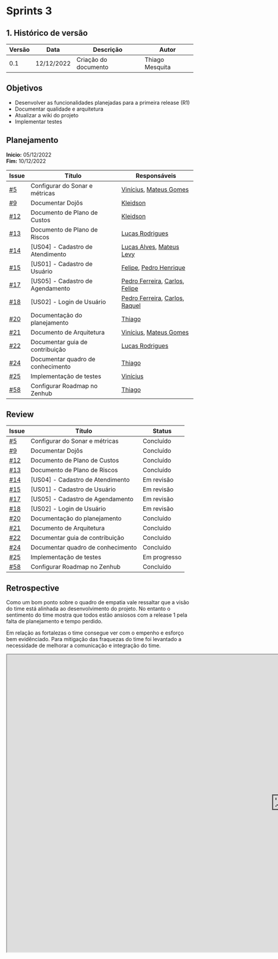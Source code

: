 # Sprints 3

## 1. Histórico de versão
| Versão | Data       | Descrição                                                                   | Autor           |
| ------ | ---------- | --------------------------------------------------------------------------- | --------------- |
| 0.1    | 12/12/2022 | Criação do documento                                  | Thiago Mesquita |

## Objetivos

- Desenvolver as funcionalidades planejadas para a primeira release (R1)  
- Documentar qualidade e arquitetura
- Atualizar a wiki do projeto
- Implementar testes

## Planejamento

**Inicio:** 05/12/2022</br>
**Fim:** 10/12/2022

| Issue | Título | Responsáveis |
| ---- | ---- | ---- |
| [#5](https://github.com/fga-eps-mds/2022-2-Schedula-Doc/issues/5) | Configurar do Sonar e métricas | [Vinícius](https://github.com/viniciussaturnino), [Mateus Gomes](https://github.com/matgomes21) |
| [#9](https://github.com/fga-eps-mds/2022-2-Schedula-Doc/issues/9) | Documentar Dojôs | [Kleidson](https://github.com/kleidson-alves) |
| [#12](https://github.com/fga-eps-mds/2022-2-Schedula-Doc/issues/12) | Documento de Plano de Custos | [Kleidson](https://github.com/kleidson-alves) |
| [#13](https://github.com/fga-eps-mds/2022-2-Schedula-Doc/issues/13) | Documento de Plano de Riscos | [Lucas Rodrigues](https://github.com/lucas229) |
| [#14](https://github.com/fga-eps-mds/2022-2-Schedula-Doc/issues/14) | [US04] - Cadastro de Atendimento | [Lucas Alves](https://github.com/Lucas-AV), [Mateus Levy](https://github.com/mateus9levy) |
| [#15](https://github.com/fga-eps-mds/2022-2-Schedula-Doc/issues/15) | [US01] - Cadastro de Usuário | [Felipe](https://github.com/MastromauroUnB), [Pedro Henrique](https://github.com/Muniz2811) |
| [#17](https://github.com/fga-eps-mds/2022-2-Schedula-Doc/issues/17) | [US05] - Cadastro de Agendamento | [Pedro Ferreira](https://github.com/PedroFMuniz), [Carlos](https://github.com/Carlos-E-Souza), [Felipe](https://github.com/MastromauroUnB) |
| [#18](https://github.com/fga-eps-mds/2022-2-Schedula-Doc/issues/18) | [US02] - Login de Usuário | [Pedro Ferreira](https://github.com/PedroFMuniz), [Carlos](https://github.com/Carlos-E-Souza), [Raquel](https://github.com/raquel-andrade) |
| [#20](https://github.com/fga-eps-mds/2022-2-Schedula-Doc/issues/20) | Documentação do planejamento | [Thiago](https://github.com/thiagompc) |
| [#21](https://github.com/fga-eps-mds/2022-2-Schedula-Doc/issues/21) | Documento de Arquitetura | [Vinícius](https://github.com/viniciussaturnino), [Mateus Gomes](https://github.com/matgomes21) |
| [#22](https://github.com/fga-eps-mds/2022-2-Schedula-Doc/issues/22) | Documentar guia de contribuição | [Lucas Rodrigues](https://github.com/lucas229) |
| [#24](https://github.com/fga-eps-mds/2022-2-Schedula-Doc/issues/24) | Documentar quadro de conhecimento | [Thiago](https://github.com/thiagompc) |
| [#25](https://github.com/fga-eps-mds/2022-2-Schedula-Doc/issues/25) | Implementação de testes | [Vinícius](https://github.com/viniciussaturnino) |
| [#58](https://github.com/fga-eps-mds/2022-2-Schedula-Doc/issues/58) | Configurar Roadmap no Zenhub | [Thiago](https://github.com/thiagompc) |




## Review

| Issue | Título | Status |
| ---- | ---- | ---- |
| [#5](https://github.com/fga-eps-mds/2022-2-Schedula-Doc/issues/5) | Configurar do Sonar e métricas | Concluído |
| [#9](https://github.com/fga-eps-mds/2022-2-Schedula-Doc/issues/9) | Documentar Dojôs | Concluído |
| [#12](https://github.com/fga-eps-mds/2022-2-Schedula-Doc/issues/12) | Documento de Plano de Custos | Concluído |
| [#13](https://github.com/fga-eps-mds/2022-2-Schedula-Doc/issues/13) | Documento de Plano de Riscos | Concluído |
| [#14](https://github.com/fga-eps-mds/2022-2-Schedula-Doc/issues/14) | [US04] - Cadastro de Atendimento | Em revisão |
| [#15](https://github.com/fga-eps-mds/2022-2-Schedula-Doc/issues/15) | [US01] - Cadastro de Usuário | Em revisão |
| [#17](https://github.com/fga-eps-mds/2022-2-Schedula-Doc/issues/17) | [US05] - Cadastro de Agendamento | Em revisão |
| [#18](https://github.com/fga-eps-mds/2022-2-Schedula-Doc/issues/18) | [US02] - Login de Usuário | Em revisão |
| [#20](https://github.com/fga-eps-mds/2022-2-Schedula-Doc/issues/20) | Documentação do planejamento | Concluído |
| [#21](https://github.com/fga-eps-mds/2022-2-Schedula-Doc/issues/21) | Documento de Arquitetura | Concluído |
| [#22](https://github.com/fga-eps-mds/2022-2-Schedula-Doc/issues/22) | Documentar guia de contribuição | Concluído |
| [#24](https://github.com/fga-eps-mds/2022-2-Schedula-Doc/issues/24) | Documentar quadro de conhecimento | Concluído |
| [#25](https://github.com/fga-eps-mds/2022-2-Schedula-Doc/issues/25) | Implementação de testes | Em progresso |
| [#58](https://github.com/fga-eps-mds/2022-2-Schedula-Doc/issues/58) | Configurar Roadmap no Zenhub | Concluído |

## Retrospective
Como um bom ponto sobre o quadro de empatia vale ressaltar que a visão do time está alinhada ao desenvolvimento do projeto. No entanto o sentimento do time mostra que todos estão ansiosos com a release 1 pela falta de planejamento e tempo perdido.

Em relação as fortalezas o time consegue ver com o empenho e esforço bem evidênciado. Para mitigação das fraquezas do time foi levantado a necessidade de melhorar a comunicação e integração do time.

<iframe src="https://docs.google.com/spreadsheets/d/e/2PACX-1vTbxSVOqQlYf-5a3Z_XGLfOjnqxoDEXdbMylx9a6_zco62uRueMKDK-XwIYYAiUaPUrYSNgub5kxEI2/pubhtml?gid=1931803189&single=true" height=800" width="1500"></iframe>